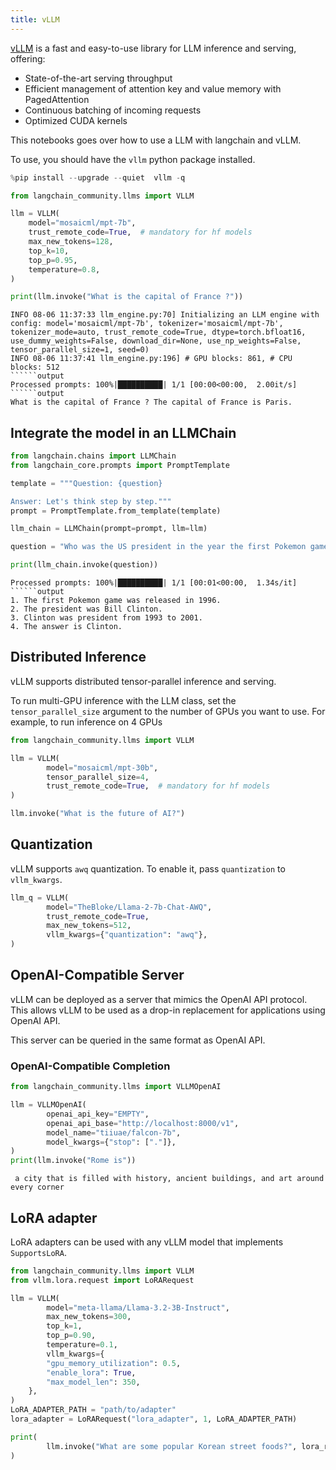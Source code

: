 ```yaml
---
title: vLLM
---
```


[vLLM](https://vllm.readthedocs.io/en/latest/index.html) is a fast and easy-to-use library for LLM inference and serving, offering:

* State-of-the-art serving throughput
* Efficient management of attention key and value memory with PagedAttention
* Continuous batching of incoming requests
* Optimized CUDA kernels

This notebooks goes over how to use a LLM with langchain and vLLM.

To use, you should have the `vllm` python package installed.

```python
%pip install --upgrade --quiet  vllm -q
```

```python
from langchain_community.llms import VLLM

llm = VLLM(
    model="mosaicml/mpt-7b",
    trust_remote_code=True,  # mandatory for hf models
    max_new_tokens=128,
    top_k=10,
    top_p=0.95,
    temperature=0.8,
)

print(llm.invoke("What is the capital of France ?"))
```

```output
INFO 08-06 11:37:33 llm_engine.py:70] Initializing an LLM engine with config: model='mosaicml/mpt-7b', tokenizer='mosaicml/mpt-7b', tokenizer_mode=auto, trust_remote_code=True, dtype=torch.bfloat16, use_dummy_weights=False, download_dir=None, use_np_weights=False, tensor_parallel_size=1, seed=0)
INFO 08-06 11:37:41 llm_engine.py:196] # GPU blocks: 861, # CPU blocks: 512
``````output
Processed prompts: 100%|██████████| 1/1 [00:00<00:00,  2.00it/s]
``````output
What is the capital of France ? The capital of France is Paris.
```

## Integrate the model in an LLMChain

```python
from langchain.chains import LLMChain
from langchain_core.prompts import PromptTemplate

template = """Question: {question}

Answer: Let's think step by step."""
prompt = PromptTemplate.from_template(template)

llm_chain = LLMChain(prompt=prompt, llm=llm)

question = "Who was the US president in the year the first Pokemon game was released?"

print(llm_chain.invoke(question))
```

```output
Processed prompts: 100%|██████████| 1/1 [00:01<00:00,  1.34s/it]
``````output
1. The first Pokemon game was released in 1996.
2. The president was Bill Clinton.
3. Clinton was president from 1993 to 2001.
4. The answer is Clinton.
```

## Distributed Inference

vLLM supports distributed tensor-parallel inference and serving.

To run multi-GPU inference with the LLM class, set the `tensor_parallel_size` argument to the number of GPUs you want to use. For example, to run inference on 4 GPUs

```python
from langchain_community.llms import VLLM

llm = VLLM(
        model="mosaicml/mpt-30b",
        tensor_parallel_size=4,
        trust_remote_code=True,  # mandatory for hf models
)

llm.invoke("What is the future of AI?")
```

## Quantization

vLLM supports `awq` quantization. To enable it, pass `quantization` to `vllm_kwargs`.

```python
llm_q = VLLM(
        model="TheBloke/Llama-2-7b-Chat-AWQ",
        trust_remote_code=True,
        max_new_tokens=512,
        vllm_kwargs={"quantization": "awq"},
)
```

## OpenAI-Compatible Server

vLLM can be deployed as a server that mimics the OpenAI API protocol. This allows vLLM to be used as a drop-in replacement for applications using OpenAI API.

This server can be queried in the same format as OpenAI API.

### OpenAI-Compatible Completion

```python
from langchain_community.llms import VLLMOpenAI

llm = VLLMOpenAI(
        openai_api_key="EMPTY",
        openai_api_base="http://localhost:8000/v1",
        model_name="tiiuae/falcon-7b",
        model_kwargs={"stop": ["."]},
)
print(llm.invoke("Rome is"))
```

```output
 a city that is filled with history, ancient buildings, and art around every corner
```

## LoRA adapter

LoRA adapters can be used with any vLLM model that implements `SupportsLoRA`.

```python
from langchain_community.llms import VLLM
from vllm.lora.request import LoRARequest

llm = VLLM(
        model="meta-llama/Llama-3.2-3B-Instruct",
        max_new_tokens=300,
        top_k=1,
        top_p=0.90,
        temperature=0.1,
        vllm_kwargs={
        "gpu_memory_utilization": 0.5,
        "enable_lora": True,
        "max_model_len": 350,
    },
)
LoRA_ADAPTER_PATH = "path/to/adapter"
lora_adapter = LoRARequest("lora_adapter", 1, LoRA_ADAPTER_PATH)

print(
        llm.invoke("What are some popular Korean street foods?", lora_request=lora_adapter)
)
```
